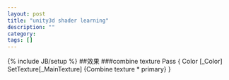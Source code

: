 ```yaml
---
layout: post
title: "unity3d shader learning"
description: ""
category: 
tags: []
---
```

{% include JB/setup %}
##效果
###combine texture
	Pass
	{
		Color [_Color]
		SetTexture[_MainTexture] {Combine texture * primary}
	}